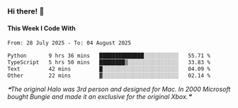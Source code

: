 ### Hi there! 👋

#### This Week I Code With
<!--START_SECTION:waka-->

```txt
From: 28 July 2025 - To: 04 August 2025

Python       9 hrs 36 mins   ██████████████░░░░░░░░░░░   55.71 %
TypeScript   5 hrs 50 mins   ████████▒░░░░░░░░░░░░░░░░   33.83 %
Text         42 mins         █░░░░░░░░░░░░░░░░░░░░░░░░   04.09 %
Other        22 mins         ▓░░░░░░░░░░░░░░░░░░░░░░░░   02.14 %
```

<!--END_SECTION:waka-->

<!--STARTS_HERE_QUOTE_README-->
<i>❝The original Halo was 3rd person and designed for Mac. In 2000 Microsoft bought Bungie and made it an exclusive for the original Xbox.❞</i>
<!--ENDS_HERE_QUOTE_README-->
